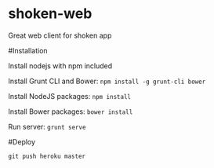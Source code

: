 # shoken-web
Great web client for shoken app

#Installation

Install nodejs with npm included

Install Grunt CLI and Bower:
`npm install -g grunt-cli bower`

Install NodeJS packages:
`npm install`

Install Bower packages:
`bower install`

Run server:
`grunt serve`

#Deploy

`git push heroku master`
